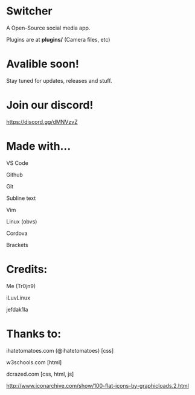 # Switcher
A Open-Source social media app.


Plugins are at **plugins/** (Camera files, etc)

# Avalible soon!
Stay tuned for updates, releases and stuff.

# Join our discord!
https://discord.gg/dMNVzvZ

# Made with...
VS Code

Github

Git

Subline text

Vim

Linux (obvs)

Cordova

Brackets

# Credits:
Me (Tr0jn9)

iLuvLinux

jefdak1la


# Thanks to:
ihatetomatoes.com (@ihatetomatoes) [css]

w3schools.com [html]

dcrazed.com [css, html, js]

http://www.iconarchive.com/show/100-flat-icons-by-graphicloads.2.html
